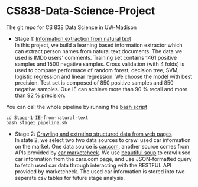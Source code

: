 # CS838-Data-Science-Project
The git repo for CS 838 Data Science in UW-Madison

* Stage 1: [Information extraction from natural text](https://sites.google.com/site/anhaidgroup/courses/cs-838-spring-2018/project-description/stage-1)<br>
In this project, we build a learning based information extractor which can extract person 
names from natural text documents. The data we used is IMDb users' comments.
Training set contains 1461 positive samples and 1500 negative samples.
Cross validation (with 4 folds) is used to compare performace of random forest, decision tree,
SVM, logistic regression and linear regression. We choose the model with best precision. Test set is
composed of 850 positive samples and 850 negative samples. Oue IE can achieve more than 90 % recall
and more than 92 % precision.

You can call the whole pipeline by running the [bash script](./Stage-1-IE-from-natural-text/stage1_pipeline.sh)

```
cd Stage-1-IE-from-natural-text
bash stage1_pipeline.sh
```

* Stage 2: [Crawling and extrating structured data from web pages](https://sites.google.com/site/anhaidgroup/courses/cs-838-spring-2018/project-description/stage-2)<br>
In state 2, we select two two data sources to crawl used car information on the market. One data source is [car.com](https://www.cars.com/), another source comes from APIs provided by [car marketcheck](https://apidocs.marketcheck.com/). We use [beautiful soup](https://www.crummy.com/software/BeautifulSoup/) to crawl used car information from the cars.com page, and use JSON-formatted query to fetch used car data through interacting with the RESTFUL API provided by marketcheck. The used car information is stored into two seperate csv tables for future stage analysis.
